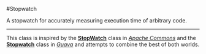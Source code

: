 #Stopwatch

A stopwatch for accurately measuring execution time of arbitrary code.

---

This class is inspired by the [**StopWatch**][1] class in
[_Apache Commons_][2] and the [**Stopwatch**][3] class in [_Guava_][4]
and attempts to combine the best of both worlds.

[1]: https://commons.apache.org/proper/commons-lang/javadocs/api-3.3/org/apache/commons/lang3/time/StopWatch.html
[2]: http://commons.apache.org/
[3]: http://docs.guava-libraries.googlecode.com/git/javadoc/com/google/common/base/Stopwatch.html
[4]: https://github.com/google/guava
